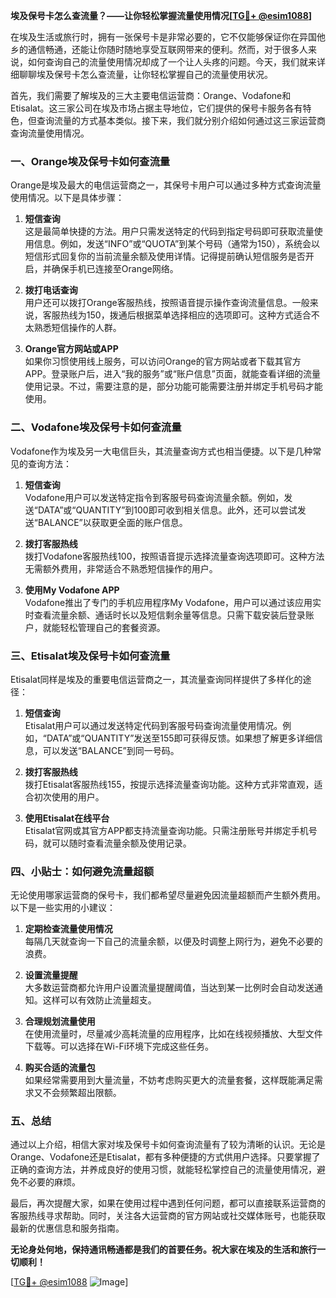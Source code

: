 **埃及保号卡怎么查流量？——让你轻松掌握流量使用情况[[TG💪+ @esim1088](https://t.me/s/esim1088)]**

在埃及生活或旅行时，拥有一张保号卡是非常必要的，它不仅能够保证你在异国他乡的通信畅通，还能让你随时随地享受互联网带来的便利。然而，对于很多人来说，如何查询自己的流量使用情况却成了一个让人头疼的问题。今天，我们就来详细聊聊埃及保号卡怎么查流量，让你轻松掌握自己的流量使用状况。

首先，我们需要了解埃及的三大主要电信运营商：Orange、Vodafone和Etisalat。这三家公司在埃及市场占据主导地位，它们提供的保号卡服务各有特色，但查询流量的方式基本类似。接下来，我们就分别介绍如何通过这三家运营商查询流量使用情况。

### **一、Orange埃及保号卡如何查流量**

Orange是埃及最大的电信运营商之一，其保号卡用户可以通过多种方式查询流量使用情况。以下是具体步骤：

1. **短信查询**  
   这是最简单快捷的方法。用户只需发送特定的代码到指定号码即可获取流量使用信息。例如，发送“INFO”或“QUOTA”到某个号码（通常为150），系统会以短信形式回复你的当前流量余额及使用详情。记得提前确认短信服务是否开启，并确保手机已连接至Orange网络。

2. **拨打电话查询**  
   用户还可以拨打Orange客服热线，按照语音提示操作查询流量信息。一般来说，客服热线为150，拨通后根据菜单选择相应的选项即可。这种方式适合不太熟悉短信操作的人群。

3. **Orange官方网站或APP**  
   如果你习惯使用线上服务，可以访问Orange的官方网站或者下载其官方APP。登录账户后，进入“我的服务”或“账户信息”页面，就能查看详细的流量使用记录。不过，需要注意的是，部分功能可能需要注册并绑定手机号码才能使用。

### **二、Vodafone埃及保号卡如何查流量**

Vodafone作为埃及另一大电信巨头，其流量查询方式也相当便捷。以下是几种常见的查询方法：

1. **短信查询**  
   Vodafone用户可以发送特定指令到客服号码查询流量余额。例如，发送“DATA”或“QUANTITY”到100即可收到相关信息。此外，还可以尝试发送“BALANCE”以获取更全面的账户信息。

2. **拨打客服热线**  
   拨打Vodafone客服热线100，按照语音提示选择流量查询选项即可。这种方法无需额外费用，非常适合不熟悉短信操作的用户。

3. **使用My Vodafone APP**  
   Vodafone推出了专门的手机应用程序My Vodafone，用户可以通过该应用实时查看流量余额、通话时长以及短信剩余量等信息。只需下载安装后登录账户，就能轻松管理自己的套餐资源。

### **三、Etisalat埃及保号卡如何查流量**

Etisalat同样是埃及的重要电信运营商之一，其流量查询同样提供了多样化的途径：

1. **短信查询**  
   Etisalat用户可以通过发送特定代码到客服号码查询流量使用情况。例如，“DATA”或“QUANTITY”发送至155即可获得反馈。如果想了解更多详细信息，可以发送“BALANCE”到同一号码。

2. **拨打客服热线**  
   拨打Etisalat客服热线155，按提示选择流量查询功能。这种方式非常直观，适合初次使用的用户。

3. **使用Etisalat在线平台**  
   Etisalat官网或其官方APP都支持流量查询功能。只需注册账号并绑定手机号码，就可以随时查看流量余额及使用记录。

### **四、小贴士：如何避免流量超额**

无论使用哪家运营商的保号卡，我们都希望尽量避免因流量超额而产生额外费用。以下是一些实用的小建议：

1. **定期检查流量使用情况**  
   每隔几天就查询一下自己的流量余额，以便及时调整上网行为，避免不必要的浪费。

2. **设置流量提醒**  
   大多数运营商都允许用户设置流量提醒阈值，当达到某一比例时会自动发送通知。这样可以有效防止流量超支。

3. **合理规划流量使用**  
   在使用流量时，尽量减少高耗流量的应用程序，比如在线视频播放、大型文件下载等。可以选择在Wi-Fi环境下完成这些任务。

4. **购买合适的流量包**  
   如果经常需要用到大量流量，不妨考虑购买更大的流量套餐，这样既能满足需求又不会频繁超出限额。

### **五、总结**

通过以上介绍，相信大家对埃及保号卡如何查询流量有了较为清晰的认识。无论是Orange、Vodafone还是Etisalat，都有多种便捷的方式供用户选择。只要掌握了正确的查询方法，并养成良好的使用习惯，就能轻松掌控自己的流量使用情况，避免不必要的麻烦。

最后，再次提醒大家，如果在使用过程中遇到任何问题，都可以直接联系运营商的客服热线寻求帮助。同时，关注各大运营商的官方网站或社交媒体账号，也能获取最新的优惠信息和服务指南。

**无论身处何地，保持通讯畅通都是我们的首要任务。祝大家在埃及的生活和旅行一切顺利！**

[[TG💪+ @esim1088](https://t.me/s/esim1088) ![Image](https://i.postimg.cc/4NQfJmqS/Snipaste-2025-05-13-00-14-12.png)]